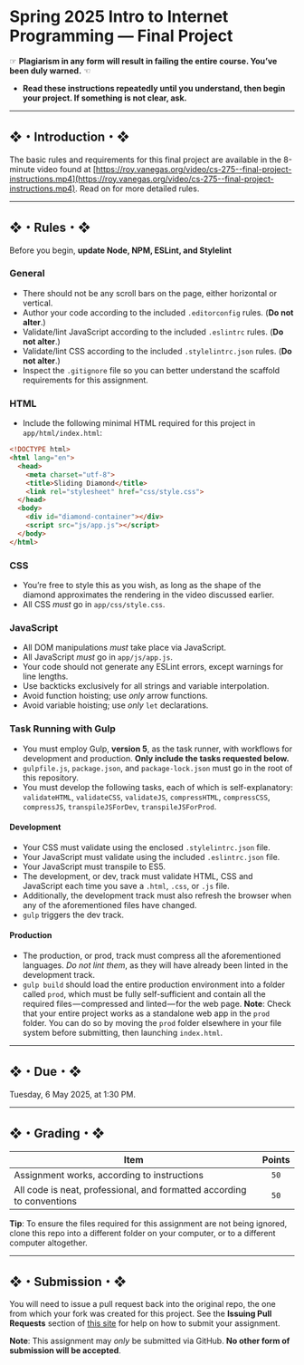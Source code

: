 # Spring 2025 Intro to Internet Programming — Final Project

☞ **Plagiarism in any form will result in failing the entire course. You’ve been duly warned.** ☜

* **Read these instructions repeatedly until you understand, then begin your project. If something is not clear, ask.**

---

## ❖・Introduction・❖

The basic rules and requirements for this final project are available in the 8-minute video found at [https://roy.vanegas.org/video/cs-275--final-project-instructions.mp4](https://roy.vanegas.org/video/cs-275--final-project-instructions.mp4). Read on for more detailed rules.

---

## ❖・Rules・❖

Before you begin, **update Node, NPM, ESLint, and Stylelint**

### General

* There should not be any scroll bars on the page, either horizontal or vertical.
* Author your code according to the included `.editorconfig` rules. (**Do not alter**.)
* Validate/lint JavaScript according to the included `.eslintrc` rules. (**Do not alter**.)
* Validate/lint CSS according to the included `.stylelintrc.json` rules. (**Do not alter**.)
* Inspect the `.gitignore` file so you can better understand the scaffold requirements for this assignment.

### HTML

* Include the following minimal HTML required for this project in `app/html/index.html`:

```html
<!DOCTYPE html>
<html lang="en">
  <head>
    <meta charset="utf-8">
    <title>Sliding Diamond</title>
    <link rel="stylesheet" href="css/style.css">
  </head>
  <body>
    <div id="diamond-container"></div>
    <script src="js/app.js"></script>
  </body>
</html>
```

### CSS

* You’re free to style this as you wish, as long as the shape of the diamond approximates the rendering in the video discussed earlier.
* All CSS *must* go in `app/css/style.css`.

### JavaScript

* All DOM manipulations *must* take place via JavaScript.
* All JavaScript *must* go in `app/js/app.js`.
* Your code should not generate any ESLint errors, except warnings for line lengths.
* Use backticks exclusively for all strings and variable interpolation.
* Avoid function hoisting; use *only* arrow functions.
* Avoid variable hoisting; use *only* `let` declarations.

### Task Running with Gulp

* You must employ Gulp, **version 5**, as the task runner, with workflows for development and production. **Only include the tasks requested below.**
* `gulpfile.js`, `package.json`, and `package-lock.json` must go in the root of this repository.
* You must develop the following tasks, each of which is self-explanatory: `validateHTML`, `validateCSS`, `validateJS`, `compressHTML`, `compressCSS`, `compressJS`, `transpileJSForDev`, `transpileJSForProd`.

#### Development

* Your CSS must validate using the enclosed `.stylelintrc.json` file.
* Your JavaScript must validate using the included `.eslintrc.json` file.
* Your JavaScript must transpile to ES5.
* The development, or dev, track must validate HTML, CSS and JavaScript each time you save a `.html`, `.css`, or `.js` file.
* Additionally, the development track must also refresh the browser when any of the aforementioned files have changed.
* `gulp` triggers the dev track.

#### Production

* The production, or prod, track must compress all the aforementioned languages. *Do not lint them*, as they will have already been linted in the development track.
* `gulp build` should load the entire production environment into a folder called `prod`, which must be fully self-sufficient and contain all the required files — compressed and linted — for the web page. **Note**: Check that your entire project works as a standalone web app in the `prod` folder. You can do so by moving the `prod` folder elsewhere in your file system before submitting, then launching `index.html`.

---

## ❖・Due・❖

Tuesday, 6 May 2025, at 1:30 PM.

---

## ❖・Grading・❖

| Item                                                                   | Points |
|------------------------------------------------------------------------|:------:|
| Assignment works, according to instructions                            |  `50`  |
| All code is neat, professional, and formatted according to conventions |  `50`  |

**Tip**: To ensure the files required for this assignment are not being ignored, clone this repo into a different folder on your computer, or to a different computer altogether.

---

## ❖・Submission・❖

You will need to issue a pull request back into the original repo, the one from which your fork was created for this project. See the **Issuing Pull Requests** section of [this site](http://code-warrior.github.io/tutorials/git/github/index.html) for help on how to submit your assignment.

**Note**: This assignment may *only* be submitted via GitHub. **No other form of submission will be accepted**.
